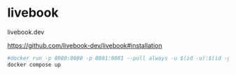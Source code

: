 # livebook

livebook.dev

https://github.com/livebook-dev/livebook#installation

```bash
#docker run -p 8080:8080 -p 8081:8081 --pull always -u $(id -u):$(id -g) -v $(pwd):/data ghcr.io/livebook-dev/livebook
docker compose up
```


